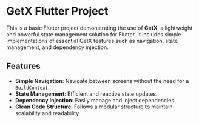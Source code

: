 # GetX Flutter Project

This is a basic Flutter project demonstrating the use of **GetX**, a lightweight and powerful state management solution for Flutter. It includes simple implementations of essential GetX features such as navigation, state management, and dependency injection.

## Features
- **Simple Navigation**: Navigate between screens without the need for a `BuildContext`.
- **State Management**: Efficient and reactive state updates.
- **Dependency Injection**: Easily manage and inject dependencies.
- **Clean Code Structure**: Follows a modular structure to maintain scalability and readability.
